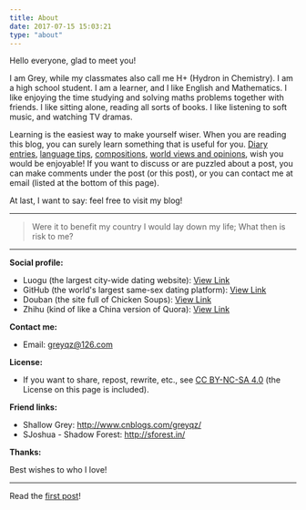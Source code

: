 ```yaml
---
title: About
date: 2017-07-15 15:03:21
type: "about"
---
```


Hello everyone, glad to meet you!

I am Grey, while my classmates also call me H+ (Hydron in Chemistry). I am a high school student. I am a learner, and I like English and Mathematics. I like enjoying the time studying and solving maths problems together with friends. I like sitting alone, reading all sorts of books. I like listening to soft music, and watching TV dramas.

Learning is the easiest way to make yourself wiser. When you are reading this blog, you can surely learn something that is useful for you. [Diary entries](../categories/Daily/), [language tips](../categories/Language/), [compositions](../categories/Compositions/), [world views and opinions](../categories/World-view/), wish you would be enjoyable! If you want to discuss or are puzzled about a post, you can make comments under the post (or this post), or you can contact me at email (listed at the bottom of this page).

At last, I want to say: feel free to visit my blog!

-----

> Were it to benefit my country I would lay down my life; What then is risk to me?

-----

**Social profile:**

- Luogu (the largest city-wide dating website): [View Link](https://www.luogu.org/space/show?uid=18397)
- GitHub (the world's largest same-sex dating platform): [View Link](https://github.com/greyqz)
- Douban (the site full of Chicken Soups): [View Link](https://www.douban.com/people/161648439/)
- Zhihu (kind of like a China version of Quora): [View Link](https://www.zhihu.com/people/mary-grey)

**Contact me:**

- Email: greyqz@126.com


**License:**

- If you want to share, repost, rewrite, etc., see [CC BY-NC-SA 4.0](https://creativecommons.org/licenses/by-nc-sa/4.0/) (the License on this page is included).

**Friend links:**

- Shallow Grey: http://www.cnblogs.com/greyqz/
- SJoshua - Shadow Forest: http://sforest.in/

**Thanks:**

Best wishes to who I love!

-----

Read the [first post](../2017/04/09/orz-dalao/)!